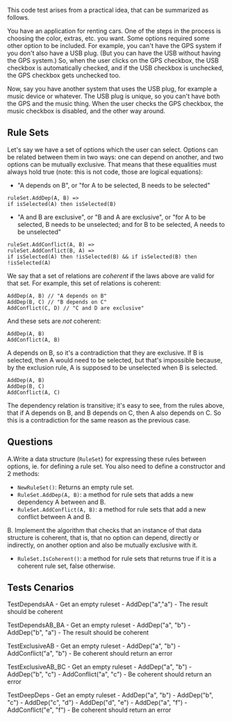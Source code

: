 This code test arises from a practical idea, that can be summarized as follows.

You have an application for renting cars. One of the steps in the process is
choosing the color, extras, etc. you want. Some options required some other
option to be included. For example, you can't have the GPS system if you don't
also have a USB plug. (But you can have the USB without having the GPS system.)
So, when the user clicks on the GPS checkbox, the USB checkbox is automatically
checked, and if the USB checkbox is unchecked, the GPS checkbox gets unchecked
too.

Now, say you have another system that uses the USB plug, for example a music
device or whatever. The USB plug is unique, so you can't have both the GPS and
the music thing. When the user checks the GPS checkbox, the music checkbox is
disabled, and the other way around.

## Rule Sets

Let's say we have a set of options which the user can select. Options can be
related between them in two ways: one can depend on another, and two options
can be mutually exclusive. That means that these equalities must always hold
true (note: this is not code, those are logical equations):

* "A depends on B", or "for A to be selected, B needs to be selected"
```
ruleSet.AddDep(A, B) =>
if isSelected(A) then isSelected(B)
```

* "A and B are exclusive",  or "B and A are exclusive",  or "for A to be
selected, B needs to be unselected; and for B to be selected, A needs to be
unselected"

```
ruleSet.AddConflict(A, B) =>
ruleSet.AddConflict(B, A) =>
if isSelected(A) then !isSelected(B) && if isSelected(B) then !isSelected(A)
```

We say that a set of relations are _coherent_ if the laws above are valid for
that set. For example, this set of relations is coherent: 

```
AddDep(A, B) // "A depends on B"
AddDep(B, C) // "B depends on C"
AddConflict(C, D) // "C and D are exclusive"
```

And these sets are _not_ coherent:

```
AddDep(A, B)
AddConflict(A, B)
```

A depends on B, so it's a contradiction that they are exclusive.  If B is
selected, then A would need to be selected, but that's impossible because, by
the exclusion rule, A is supposed to be unselected when B is selected. 

```
AddDep(A, B)
AddDep(B, C)
AddConflict(A, C)
```

The dependency relation is transitive; it's easy to see, from the rules above,
that if A depends on B, and B depends on C, then A also depends on C. So this
is a contradiction for the same reason as the previous case.

## Questions

A.Write a data structure (`RuleSet`) for expressing these rules between options,
ie. for defining a rule set.  You also need to define a constructor and 2
methods:

* `NewRuleSet()`: Returns an empty rule set.
* `RuleSet.AddDep(A, B)`: a method for rule sets that adds a new dependency A
  between and B.
* `RuleSet.AddConflict(A, B)`: a method for rule sets that add a new conflict
  between A and B.

B. Implement the algorithm that checks that an instance of that data structure is
coherent, that is, that no option can depend, directly or indirectly, on
another option and also be mutually exclusive with it.

* `RuleSet.IsCoherent()`: a method for rule sets that returns true if it is a
  coherent rule set, false otherwise.

## Tests Cenarios

TestDependsAA
    - Get an empty ruleset
    - AddDep("a","a")
    - The result should be coherent

TestDependsAB_BA
    - Get an empty ruleset
    - AddDep("a", "b")
    - AddDep("b", "a")
    - The result should be coherent

TestExclusiveAB
    - Get an empty ruleset
    - AddDep("a", "b")
    - AddConflict("a", "b")
    - Be coherent should return an error

TestExclusiveAB_BC
    - Get an empty ruleset
    - AddDep("a", "b")
    - AddDep("b", "c")
    - AddConflict("a", "c")
    - Be coherent should return an error

TestDeepDeps
    - Get an empty ruleset
    - AddDep("a", "b")
	- AddDep("b", "c")
	- AddDep("c", "d")
	- AddDep("d", "e")
	- AddDep("a", "f")
	- AddConflict("e", "f")
    - Be coherent should return an error
